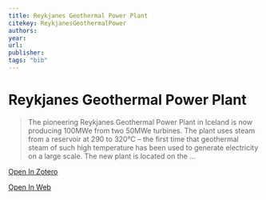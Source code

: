 ```yaml
---
title: Reykjanes Geothermal Power Plant
citekey: ReykjanesGeothermalPower
authors: 
year: 
url: 
publisher: 
tags: "bib"
---
```


# Reykjanes Geothermal Power Plant 
> The pioneering Reykjanes Geothermal Power Plant in Iceland is now producing 100MWe from two 50MWe turbines. The plant uses steam from a reservoir at 290 to 320°C – the first time that geothermal steam of such high temperature has been used to generate electricity on a large scale. The new plant is located on the …


[Open In Zotero](zotero://select/items/@ReykjanesGeothermalPower)

[Open In Web]()
